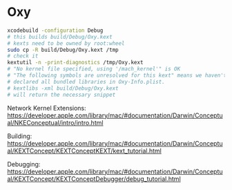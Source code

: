 Oxy
===

```bash
xcodebuild -configuration Debug
# this builds build/Debug/Oxy.kext
# kexts need to be owned by root:wheel
sudo cp -R build/Debug/Oxy.kext /tmp
# check it
kextutil -n -print-diagnostics /tmp/Oxy.kext
# "No kernel file specified, using '/mach_kernel'" is OK
# "The following symbols are unresolved for this kext" means we haven't
# declared all bundled libraries in Oxy-Info.plist.
# kextlibs -xml build/Debug/Oxy.kext
# will return the necessary snippet
```

Network Kernel Extensions:
https://developer.apple.com/library/mac/#documentation/Darwin/Conceptual/NKEConceptual/intro/intro.html

Building:
https://developer.apple.com/library/mac/#documentation/Darwin/Conceptual/KEXTConcept/KEXTConceptKEXT/kext_tutorial.html

Debugging:
https://developer.apple.com/library/mac/#documentation/Darwin/Conceptual/KEXTConcept/KEXTConceptDebugger/debug_tutorial.html

